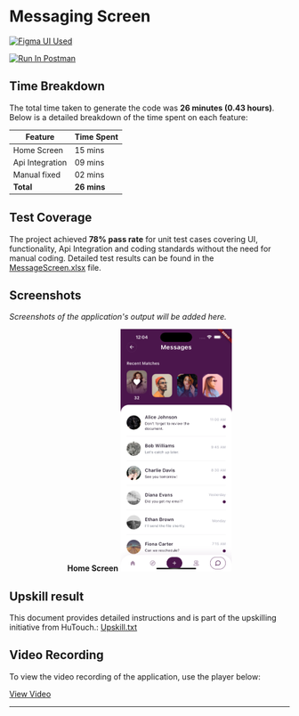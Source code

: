 # Messaging Screen

 [<img src="https://upload.wikimedia.org/wikipedia/commons/3/33/Figma-logo.svg" alt="Figma UI Used" style="width: 128px; height: 32px;">](https://www.figma.com/design/yjNhvE2oSHHGbhRfWZcKhn/new-design-file?node-id=1457-1167&t=HnQlFFu1s7bHol6c-1)

[<img src="https://run.pstmn.io/button.svg" alt="Run In Postman" style="width: 128px; height: 32px;">](https://app.getpostman.com/run-collection/16676630-7386e255-076c-43f1-b63f-2816dcb4b0b4?action=collection%2Ffork&source=rip_markdown&collection-url=entityId%3D16676630-7386e255-076c-43f1-b63f-2816dcb4b0b4%26entityType%3Dcollection%26workspaceId%3Deb33828e-e81b-4515-a708-e65f05ed515b)


## Time Breakdown

The total time taken to generate the code was **26 minutes (0.43 hours)**. Below is a detailed breakdown of the time spent on each feature:

| **Feature**            | **Time Spent** |
|------------------------|----------------|
| Home Screen            | 15 mins        |
| Api Integration        | 09 mins        |
| Manual fixed           | 02 mins        |
| **Total**              | **26 mins**   |

## Test Coverage

The project achieved **78% pass rate** for unit test cases covering UI, functionality, Api Integration and coding standards without the need for manual coding. Detailed test results can be found in the [MessageScreen.xlsx](https://1drv.ms/x/s!AthfF84wlZIJgrh4w3955V8AXL92cA?e=AtRpcT) file.

## Screenshots

*Screenshots of the application's output will be added here.*

<div style="display: flex; justify-content: space-around; gap: 20px;">
    <div>
        <b>Home Screen</b>
        <img src="assets/screenshot.png" alt="Message Screen" width="200"/>
    </div>
</div>

## Upskill result

This document provides detailed instructions and is part of the upskilling initiative from HuTouch.: [Upskill.txt](upskill.txt)

## Video Recording

To view the video recording of the application, use the player below:

[View Video](https://1drv.ms/v/s!AslYr21agSvAhftVWiV5NMWO_j6-4g?embed=1)



---
